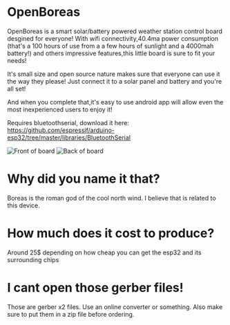 # OpenBoreas
OpenBoreas is a smart solar/battery powered weather station control board desgined for everyone!
With wifi connectivity,40.4ma power consumption (that's a 100 hours of use from a a few hours of sunlight and a 4000mah battery!) and others impressive features,this little board is sure to fit your needs!

It's small size and open source nature makes sure that everyone can use it the way they please! Just connect it to a solar panel and battery and you're all set!

And when you complete that,it's easy to use android app will allow even the most inexperienced users to enjoy it!

Requires bluetoothserial, download it here: https://github.com/espressif/arduino-esp32/tree/master/libraries/BluetoothSerial

![Front of board](https://i.ibb.co/vZMPmB1/autosave-solar-battery.png)
![Back of board](https://i.ibb.co/d51JKDj/autosave-solar-battery1.png)


# Why did you name it that? 
Boreas is the roman god of the cool north wind. I believe that is related to this device.

# How much does it cost to produce?
Around 25$ depending on how cheap you can get the  esp32 and its surrounding chips

# I cant open those gerber files!
Those are gerber x2 files. Use an online converter or something. Also make sure to put them in a zip file before ordering.
